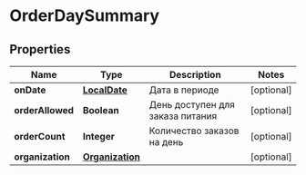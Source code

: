 # OrderDaySummary

## Properties
Name | Type | Description | Notes
------------ | ------------- | ------------- | -------------
**onDate** | [**LocalDate**](LocalDate.md) | Дата в периоде |  [optional]
**orderAllowed** | **Boolean** | День доступен для заказа питания |  [optional]
**orderCount** | **Integer** | Количество заказов на день |  [optional]
**organization** | [**Organization**](Organization.md) |  |  [optional]

